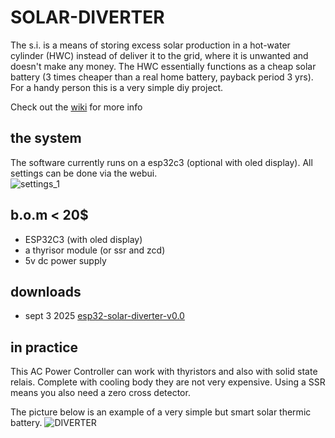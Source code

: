 # SOLAR-DIVERTER
The s.i. is a means of storing excess solar production in a hot-water cylinder (HWC) instead of deliver it to the grid, where it is unwanted and doesn't make any money. The HWC essentially functions as a cheap solar battery (3 times cheaper than a real home battery, payback period 3 yrs). For a handy person this is a very simple diy project.

Check out the [wiki](https://github.com/patience4711/SOLAR-DIVERTER/wiki) for more info

## the system
The software currently runs on a esp32c3 (optional with oled display). All settings can be done via the webui.<br>
![settings_1](https://github.com/user-attachments/assets/042de2c8-96dc-4ca5-92d3-14469ccc7f19)

## b.o.m < 20$
- ESP32C3 (with oled display)
- a thyrisor module (or ssr and zcd)
- 5v dc power supply
  
## downloads
- sept 3 2025 [esp32-solar-diverter-v0.0](https://github.com/patience4711/SOLAR-DIVERTER/blob/main/ESP32C3_SOLAR_DIVERTER.ino.bin)

## in practice
This AC Power Controller can work with thyristors and also with solid state relais. Complete with cooling body they are not very expensive. Using a SSR means you also need a zero cross detector. 

The picture below is an example of a very simple but smart solar thermic battery.
![DIVERTER](https://github.com/user-attachments/assets/24d69c4e-29d5-4c90-af08-9f484eec1a6b)

